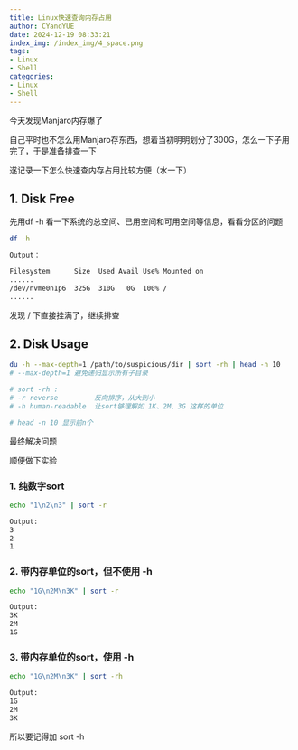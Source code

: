 ```yaml
---
title: Linux快速查询内存占用
author: CYandYUE
date: 2024-12-19 08:33:21
index_img: /index_img/4_space.png
tags:
- Linux
- Shell
categories:
- Linux
- Shell
---
```


今天发现Manjaro内存爆了

自己平时也不怎么用Manjaro存东西，想着当初明明划分了300G，怎么一下子用完了，于是准备排查一下

遂记录一下怎么快速查内存占用比较方便（水一下）

## 1. Disk Free
先用df -h 看一下系统的总空间、已用空间和可用空间等信息，看看分区的问题
```bash
df -h
```
```bash
Output：

Filesystem      Size  Used Avail Use% Mounted on
......
/dev/nvme0n1p6  325G  310G   0G  100% /
......
```
发现 / 下直接挂满了，继续排查

## 2. Disk Usage

```bash
du -h --max-depth=1 /path/to/suspicious/dir | sort -rh | head -n 10
# --max-depth=1 避免递归显示所有子目录

# sort -rh : 
# -r reverse         反向排序，从大到小  
# -h human-readable  让sort够理解如 1K、2M、3G 这样的单位

# head -n 10 显示前n个
```
最终解决问题

顺便做下实验
### 1. 纯数字sort
```bash
echo "1\n2\n3" | sort -r
```
```bash
Output:
3
2
1
```

### 2. 带内存单位的sort，但不使用 -h
```bash
echo "1G\n2M\n3K" | sort -r
```
```bash
Output:
3K
2M
1G
```

### 3. 带内存单位的sort，使用 -h
```bash
echo "1G\n2M\n3K" | sort -rh
```
```bash
Output:
1G
2M
3K
```
所以要记得加 sort -h